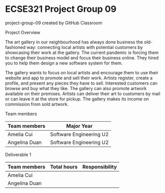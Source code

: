 # ECSE321 Project Group 09 
project-group-09 created by GitHub Classroom

Project Overview

The art gallery in our neighbourhood has always done business the old-fashioned way: connecting local artists with potential customers by showcasing their work at the gallery. The current pandemic is forcing them to change their business model and focus their business online. They hired you to help them design a new software system for them.

The gallery wants to focus on local artists and encourage them to use their website and app to promote and sell their work. Artists register, create a profile, and present any pieces they have to sell. Interested customers can browse and buy what they like. The gallery can also promote artwork available on their premises. Artists can deliver their art to customers by mail or can leave it at the store for pickup. The gallery makes its income on commission from sold artwork.

Team members

| Team members |	Major	Year |
| ------------ | ----------- |
| Amelia Cui |	Software Engineering	U2 |
| Angelina Duan	| Software Engineering	U2 |


Deliverable 1

| Team members |	Total hours	| Responsibility |
| ------------ | ------------ | -------------- |
| Amelia Cui | 		
| Angelina Duan	|	


